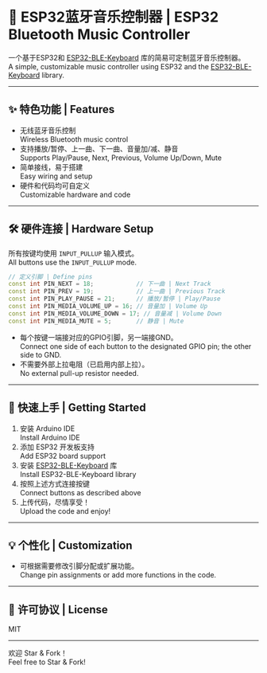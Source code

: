 # 🎵 ESP32蓝牙音乐控制器 | ESP32 Bluetooth Music Controller

一个基于ESP32和 [ESP32-BLE-Keyboard](https://github.com/T-vK/ESP32-BLE-Keyboard/) 库的简易可定制蓝牙音乐控制器。  
A simple, customizable music controller using ESP32 and the [ESP32-BLE-Keyboard](https://github.com/T-vK/ESP32-BLE-Keyboard/) library.

---

## ✨ 特色功能 | Features

- 无线蓝牙音乐控制  
  Wireless Bluetooth music control
- 支持播放/暂停、上一曲、下一曲、音量加/减、静音  
  Supports Play/Pause, Next, Previous, Volume Up/Down, Mute
- 简单接线，易于搭建  
  Easy wiring and setup
- 硬件和代码均可自定义  
  Customizable hardware and code

---

## 🛠️ 硬件连接 | Hardware Setup

所有按键均使用 `INPUT_PULLUP` 输入模式。  
All buttons use the `INPUT_PULLUP` mode.

```cpp
// 定义引脚 | Define pins
const int PIN_NEXT = 18;            // 下一曲 | Next Track
const int PIN_PREV = 19;            // 上一曲 | Previous Track
const int PIN_PLAY_PAUSE = 21;      // 播放/暂停 | Play/Pause
const int PIN_MEDIA_VOLUME_UP = 16; // 音量加 | Volume Up
const int PIN_MEDIA_VOLUME_DOWN = 17; // 音量减 | Volume Down
const int PIN_MEDIA_MUTE = 5;       // 静音 | Mute
```

- 每个按键一端接对应的GPIO引脚，另一端接GND。  
  Connect one side of each button to the designated GPIO pin; the other side to GND.
- 不需要外部上拉电阻（已启用内部上拉）。  
  No external pull-up resistor needed.

---

## 🚀 快速上手 | Getting Started

1. 安装 Arduino IDE  
   Install Arduino IDE  
2. 添加 ESP32 开发板支持  
   Add ESP32 board support  
3. 安装 [ESP32-BLE-Keyboard](https://github.com/T-vK/ESP32-BLE-Keyboard/) 库  
   Install ESP32-BLE-Keyboard library  
4. 按照上述方式连接按键  
   Connect buttons as described above  
5. 上传代码，尽情享受！  
   Upload the code and enjoy!

---

## 💡 个性化 | Customization

- 可根据需要修改引脚分配或扩展功能。  
  Change pin assignments or add more functions in the code.

---

## 📜 许可协议 | License

MIT

---

欢迎 Star & Fork！  
Feel free to Star & Fork!
